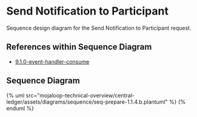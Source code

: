 # Send Notification to Participant

Sequence design diagram for the Send Notification to Participant request.

## References within Sequence Diagram

* [9.1.0-event-handler-consume](../../central-event-processor/9.1.0-event-handler-placeholder.md)

## Sequence Diagram

{% uml src="mojaloop-technical-overview/central-ledger/assets/diagrams/sequence/seq-prepare-1.1.4.b.plantuml" %}
{% enduml %}